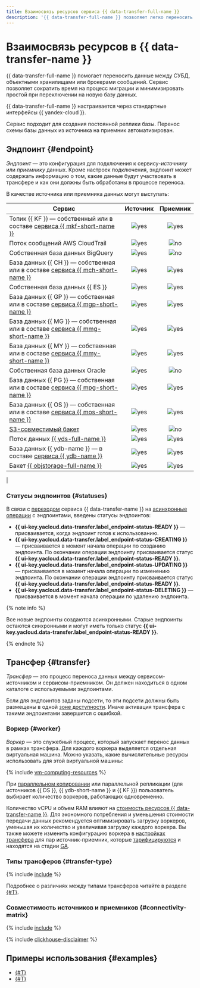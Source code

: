 ```yaml
---
title: Взаимосвязь ресурсов сервиса {{ data-transfer-full-name }}
description: '{{ data-transfer-full-name }} позволяет легко переносить данные между базами данных. Сервис позволяет сократить время на процесс миграции, минимизировать простой при переключении на новую базу данных или иметь постоянную реплику базы.'
---
```


# Взаимосвязь ресурсов в {{ data-transfer-name }}

{{ data-transfer-full-name }} помогает переносить данные между СУБД, объектными хранилищами или брокерами сообщений. Сервис позволяет сократить время на процесс миграции и минимизировать простой при переключении на новую базу данных.

{{ data-transfer-full-name }} настраивается через стандартные интерфейсы {{ yandex-cloud }}.

Сервис подходит для создания постоянной реплики базы. Перенос схемы базы данных из источника на приемник автоматизирован.

## Эндпоинт {#endpoint}

_Эндпоинт_ — это конфигурация для подключения к сервису-_источнику_ или _приемнику_ данных. Кроме настроек подключения, эндпоинт может содержать информацию о том, какие данные будут участвовать в трансфере и как они должны быть обработаны в процессе переноса.

В качестве источника или приемника данных могут выступать:

| Сервис                                                                                                                                |                                Источник                                |               Приемник               |
|---------------------------------------------------------------------------------------------------------------------------------------|:----------------------------------------------------------------------:|:------------------------------------:|
| Топик {{ KF }} — собственный или в составе [сервиса {{ mkf-short-name }}](../../managed-kafka/)                                       |                  ![yes](../../_assets/common/yes.svg)                  | ![yes](../../_assets/common/yes.svg) |
| Поток сообщений AWS CloudTrail                                                                                                        |                  ![yes](../../_assets/common/yes.svg)                  |  ![no](../../_assets/common/no.svg)  |
| Собственная база данных BigQuery                                                                                                      |                  ![yes](../../_assets/common/yes.svg)                  |  ![no](../../_assets/common/no.svg)  |
| База данных {{ CH }} — собственная или в составе [сервиса {{ mch-short-name }}](../../managed-clickhouse/)                            |                  ![yes](../../_assets/common/yes.svg)                  | ![yes](../../_assets/common/yes.svg) |
| Собственная база данных {{ ES }}                                                                                                      |                  ![yes](../../_assets/common/yes.svg)                  | ![yes](../../_assets/common/yes.svg) |
| База данных {{ GP }} — собственная или в составе [сервиса {{ mgp-short-name }}](../../managed-greenplum/)                             |                  ![yes](../../_assets/common/yes.svg)                  | ![yes](../../_assets/common/yes.svg) |
| База данных {{ MG }} — собственная или в составе [сервиса {{ mmg-short-name }}](../../storedoc/)                               |                  ![yes](../../_assets/common/yes.svg)                  | ![yes](../../_assets/common/yes.svg) |
| База данных {{ MY }} — собственная или в составе [сервиса {{ mmy-short-name }}](../../managed-mysql/)                                 |                  ![yes](../../_assets/common/yes.svg)                  | ![yes](../../_assets/common/yes.svg) |
| Собственная база данных Oracle                                                                                                        |                  ![yes](../../_assets/common/yes.svg)                  |  ![no](../../_assets/common/no.svg)  |
| База данных {{ PG }} — собственная или в составе [сервиса {{ mpg-short-name }}](../../managed-postgresql/)                            |                  ![yes](../../_assets/common/yes.svg)                  | ![yes](../../_assets/common/yes.svg) |
| База данных {{ OS }} — собственная или в составе [сервиса {{ mos-short-name }}](../../managed-opensearch/)                            |                  ![yes](../../_assets/common/yes.svg)                  | ![yes](../../_assets/common/yes.svg) |
| [S3-совместимый бакет](../../glossary/s3.md) |                  ![yes](../../_assets/common/yes.svg)                  |  ![no](../../_assets/common/no.svg)  |
| Поток данных [{{ yds-full-name }}](../../data-streams/)                                                                               |                  ![yes](../../_assets/common/yes.svg)                  | ![yes](../../_assets/common/yes.svg) |
| База данных {{ ydb-name }} — в составе [сервиса {{ ydb-name }}](../../ydb/)                                                           |                  ![yes](../../_assets/common/yes.svg)                  | ![yes](../../_assets/common/yes.svg) |
| Бакет [{{ objstorage-full-name }}](../../storage/)                                                                                    |                  ![yes](../../_assets/common/yes.svg)                  | ![yes](../../_assets/common/yes.svg) |
| 

### Статусы эндпоинтов {#statuses}

В связи с [переходом](../release-notes/2501.md) сервиса {{ data-transfer-name }} на [асинхронные операции](../../api-design-guide/concepts/async.md) с эндпоинтами, введены статусы эндпоинтов:

* **{{ ui-key.yacloud.data-transfer.label_endpoint-status-READY }}** — присваивается, когда эндпоинт готов к использованию.
* **{{ ui-key.yacloud.data-transfer.label_endpoint-status-CREATING }}** — присваивается в момент начала операции по созданию эндпоинта. По окончании операции эндпоинту присваивается статус **{{ ui-key.yacloud.data-transfer.label_endpoint-status-READY }}**.
* **{{ ui-key.yacloud.data-transfer.label_endpoint-status-UPDATING }}** — присваивается в момент начала операции по изменению эндпоинта. По окончании операции эндпоинту присваивается статус **{{ ui-key.yacloud.data-transfer.label_endpoint-status-READY }}**.
* **{{ ui-key.yacloud.data-transfer.label_endpoint-status-DELETING }}** — присваивается в момент начала операции по удалению эндпоинта.

{% note info %}

Все новые эндпоинты создаются асинхронными. Старые эндпоинты остаются синхронными и могут иметь только статус **{{ ui-key.yacloud.data-transfer.label_endpoint-status-READY }}**.

{% endnote %}

## Трансфер {#transfer}

_Трансфер_ — это процесс переноса данных между сервисом-источником и сервисом-приемником. Он должен находиться в одном каталоге с используемыми эндпоинтами.

Если для эндпоинтов заданы подсети, то эти подсети должны быть размещены в одной [зоне доступности](../../overview/concepts/geo-scope.md). Иначе активация трансфера с такими эндпоинтами завершится с ошибкой.

### Воркер {#worker}

_Воркер_ — это служебный процесс, который запускает перенос данных в рамках трансфера. Для каждого воркера выделяется отдельная виртуальная машина. Можно указать, какие вычислительные ресурсы использовать для этой виртуальной машины:

{% include [vm-computing-resources](../../_includes/data-transfer/vm-computing-resources.md) %}

При [параллельном копировании](sharded.md) или параллельной репликации (для источников {{ DS }}, {{ ydb-short-name }} и {{ KF }}) пользователь выбирает количество воркеров, работающих одновременно.

Количество vCPU и объем RAM влияют на [стоимость ресурсов {{ data-transfer-name }}](../pricing.md). Для экономного потребления и уменьшения стоимости передачи данных рекомендуется оптимизировать загрузку воркеров, уменьшая их количество и увеличивая загрузку каждого воркера. Вы также можете изменить конфигурацию воркера в [настройках трансфера](../operations/transfer.md#update) для пар источник-приемник, которые [тарифицируются](../pricing.md) и находятся на стадии [GA](../../overview/concepts/launch-stages.md).

### Типы трансферов {#transfer-type}

{% include [include](../../_includes/data-transfer/transfer-types.md) %}

Подробнее о различиях между типами трансферов читайте в разделе [{#T}](./transfer-lifecycle.md).

### Совместимость источников и приемников {#connectivity-matrix}

{% include [include](../../_includes/data-transfer/connectivity-marix.md) %}

{% include [clickhouse-disclaimer](../../_includes/clickhouse-disclaimer.md) %}

## Примеры использования {#examples}

* [{#T}](../tutorials/index.md)
* [{#T}](../operations/index.md)